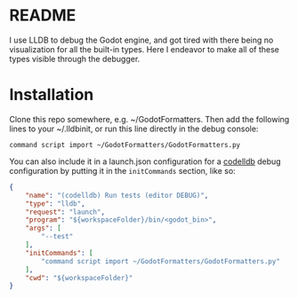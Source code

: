 # README #

I use LLDB to debug the Godot engine, and got tired with there being no visualization for all the built-in types. Here I endeavor to make all of these types visible through the debugger.

# Installation #

Clone this repo somewhere, e.g. ~/GodotFormatters. Then add the following lines to your ~/.lldbinit, or run this line directly in the debug console:

```
command script import ~/GodotFormatters/GodotFormatters.py
```

You can also include it in a launch.json configuration for a [codelldb](https://marketplace.visualstudio.com/items?itemName=vadimcn.vscode-lldb) debug configuration by putting it in the `initCommands` section, like so:

```json
{
    "name": "(codelldb) Run tests (editor DEBUG)",
    "type": "lldb",
    "request": "launch",
    "program": "${workspaceFolder}/bin/<godot_bin>",
    "args": [
        "--test"
    ],
    "initCommands": [
        "command script import ~/GodotFormatters/GodotFormatters.py"
    ],
    "cwd": "${workspaceFolder}"
}
```